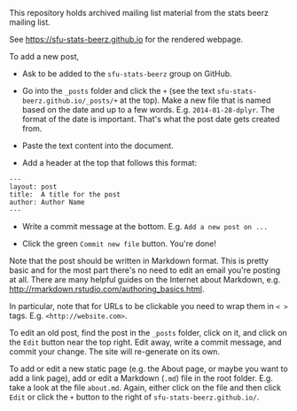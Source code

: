 This repository holds archived mailing list material from the stats beerz mailing list.

See <https://sfu-stats-beerz.github.io> for the rendered webpage.

To add a new post, 

- Ask to be added to the `sfu-stats-beerz` group on GitHub.

- Go into the `_posts` folder and click the `+` (see the text `sfu-stats-beerz.github.io/_posts/+` at the top). Make a new file that is named based on the date and up to a few words. E.g. `2014-01-28-dplyr`. The format of the date is important. That's what the post date gets created from.

- Paste the text content into the document.

- Add a header at the top that follows this format:

```
---
layout: post
title:  A title for the post
author: Author Name
---
```

- Write a commit message at the bottom. E.g. `Add a new post on ...`

- Click the green `Commit new file` button. You're done!

Note that the post should be written in Markdown format. This is pretty basic and for the most part there's no need to edit an email you're posting at all. There are many helpful guides on the Internet about Markdown, e.g. <http://rmarkdown.rstudio.com/authoring_basics.html>.

In particular, note that for URLs to be clickable you need to wrap them in `< >` tags. E.g. `<http://website.com>`.

To edit an old post, find the post in the `_posts` folder, click on it, and click on the `Edit` button near the top right. Edit away, write a commit message, and commit your change. The site will re-generate on its own.

To add or edit a new static page (e.g. the About page, or maybe you want to add a link page), add or edit a Markdown (`.md`) file in the root folder. E.g. take a look at the file `about.md`. Again, either click on the file and then click `Edit` or click the `+` button to the right of `sfu-stats-beerz.github.io/`.
